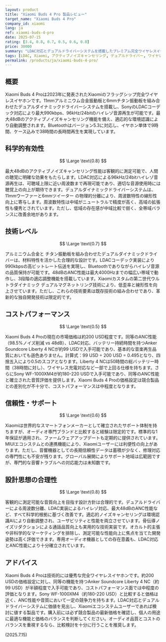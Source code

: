 ```yaml
---
layout: product
title: "Xiaomi Buds 4 Pro 製品レビュー"
target_name: "Xiaomi Buds 4 Pro"
company_id: xiaomi
lang: ja
ref: xiaomi-buds-4-pro
date: 2025-07-15
rating: [3.4, 0.8, 0.7, 0.5, 0.6, 0.8]
price: 30000
summary: "LDAC対応とデュアルドライバーシステムを搭載したプレミアム完全ワイヤレスイヤホンですが、同等機能製品の価格競争激化により、コストパフォーマンスで劣勢が目立ちます。"
tags: [LDAC, Xiaomi, アクティブノイズキャンセリング, デュアルドライバー, ワイヤレスイヤホン]
permalink: /products/ja/xiaomi-buds-4-pro/
---
```

## 概要

Xiaomi Buds 4 Proは2023年に発表されたXiaomiのフラッグシップ完全ワイヤレスイヤホンです。11mmアルミニウム合金振動板と6mmチタン振動板を組み合わせたデュアルダイナミックドライバーシステムを搭載し、SonyのLDACコーデック対応により最大990kbps、96kHz/24bitのハイレゾ音源再生が可能です。最大48dBのアクティブノイズキャンセリング機能を備え、適応的な環境認識により自動調整されます。Bluetoothはバージョン5.3に対応し、イヤホン単体で9時間、ケース込みで38時間の長時間再生を実現しています。

## 科学的有効性

$$ \Large \text{0.8} $$

最大48dBのアクティブノイズキャンセリング性能は客観的に測定可能で、人間の聴覚に明確な効果をもたらします。LDAC対応による96kHz/24bitハイレゾ音源再生は、可聴域上限に近い周波数まで再現可能であり、適切な音源使用時には聴覚上の向上が期待できます。デュアルダイナミックドライバーシステムは、11mmウーファーと6mmツイーター の物理的分離により、周波数特性の線形性向上に寄与します。周波数特性は中域がニュートラルで精度が高く、高域の拡張性も優秀とされています。ただし、低域の存在感が中域比較で弱く、全帯域バランスに改善余地があります。

## 技術レベル

$$ \Large \text{0.7} $$

アルミニウム合金と チタン振動板を組み合わせたデュアルダイナミックドライバーは、材料特性を活かした合理的な設計です。LDACコーデック実装により990kbpsの高ビットレート伝送を実現し、Bluetoothでありながらハイレゾ音源の品質保持が可能です。48dBのANC性能は最大4000Hzまでの幅広い帯域で動作し、3段階の適応調整機能を搭載しています。Xiaomiカスタムの第二世代ウルトラダイナミック デュアルマグネットリング技術により、低歪率と線形性を向上させています。ただし、これらの技術要素は既存技術の組み合わせであり、革新的な独自開発技術は限定的です。

## コストパフォーマンス

$$ \Large \text{0.5} $$

Xiaomi Buds 4 Proの現在の市場価格は約200 USD程度です。同等のANC性能（98.5%ノイズ削減 vs 48dB）、LDAC対応、バッテリー持続時間を持つAnker Soundcore Liberty 4 NCが約99 USDで入手可能であり、基本的な音楽再生品質においても遜色ありません。計算式：99 USD ÷ 200 USD = 0.495となり、四捨五入により0.5のスコアとなります。Liberty 4 NCは50時間の総バッテリー時間（38時間に対し）、ワイヤレス充電対応など一部で上回る仕様を持ちます。さらにSony WF-1000XM4が約180-220 USDで入手可能であり、同等のANC性能と確立された音質評価を提供します。Xiaomi Buds 4 Proの価格設定は競合製品との差別化が不十分で、コストパフォーマンスは中程度となります。

## 信頼性・サポート

$$ \Large \text{0.6} $$

Xiaomiは世界的なスマートフォンメーカーとして確立されたサポート体制を持ちますが、オーディオ専門ブランドと比較すると経験は限定的です。標準的な1年保証が適用され、ファームウェアアップデートも定期的に提供されています。MIUIエコシステムとの連携機能により、Xiaomiユーザーには利便性の向上があります。ただし、音響機器としての長期信頼性データは蓄積が少なく、修理対応の専門性にも不安が残ります。グローバル展開によりサポート地域は広範囲ですが、専門的な音響トラブルへの対応能力は未知数です。

## 設計思想の合理性

$$ \Large \text{0.8} $$

客観的に測定可能な音質向上を目指す設計方針は合理的です。デュアルドライバーによる周波数分離、LDAC実装によるハイレゾ対応、最大48dBのANC性能など、すべて科学的根拠に基づく改善です。適応的ノイズキャンセリングは環境認識AIにより自動調整され、ユーザビリティと性能を両立させています。骨伝導ノイズリダクションによる通話品質向上も実用的な技術実装です。オカルト的主張や非科学的なマーケティングを排除し、測定可能な性能向上に焦点を当てた開発姿勢は高く評価できます。専用オーディオ機器としての存在意義も、LDAC対応とANC性能により十分確立されています。

## アドバイス

Xiaomi Buds 4 Proは技術的には優秀な完全ワイヤレスイヤホンです。約200 USDの価格設定に対し、同等の機能を持つAnker Soundcore Liberty 4 NC（約99 USD）が半額程度で入手可能であり、コストパフォーマンス面では中程度の評価となります。Sony WF-1000XM4（約180-220 USD）と比較すると価格は近く、ANC性能や音質において一定の競争力を持ちます。LDAC対応とデュアルドライバーシステムに価値を見出し、Xiaomiエコシステムユーザーであれば検討に値する製品です。購入前には必ず競合製品の最新価格を確認し、個人の用途に最適な機能と価格のバランスを判断してください。オーディオ品質とコストのバランスを重視するなら、比較検討を十分に行うことを推奨します。

(2025.7.15)
